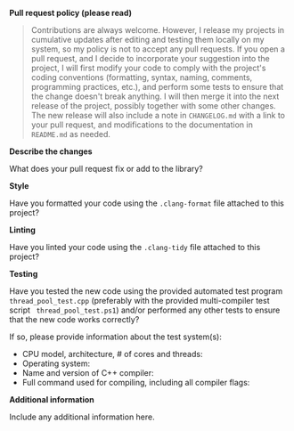 **Pull request policy (please read)**

> Contributions are always welcome. However, I release my projects in cumulative updates after editing and testing them locally on my system, so my policy is not to accept any pull requests. If you open a pull request, and I decide to incorporate your suggestion into the project, I will first modify your code to comply with the project's coding conventions (formatting, syntax, naming, comments, programming practices, etc.), and perform some tests to ensure that the change doesn't break anything. I will then merge it into the next release of the project, possibly together with some other changes. The new release will also include a note in `CHANGELOG.md` with a link to your pull request, and modifications to the documentation in `README.md` as needed.

**Describe the changes**

What does your pull request fix or add to the library?

**Style**

Have you formatted your code using the `.clang-format` file attached to this project?

**Linting**

Have you linted your code using the `.clang-tidy` file attached to this project?

**Testing**

Have you tested the new code using the provided automated test program ` thread_pool_test.cpp` (preferably with the provided multi-compiler test script ` thread_pool_test.ps1`) and/or performed any other tests to ensure that the new code works correctly?

If so, please provide information about the test system(s):

* CPU model, architecture, # of cores and threads:
* Operating system:
* Name and version of C++ compiler:
* Full command used for compiling, including all compiler flags:

**Additional information**

Include any additional information here.
